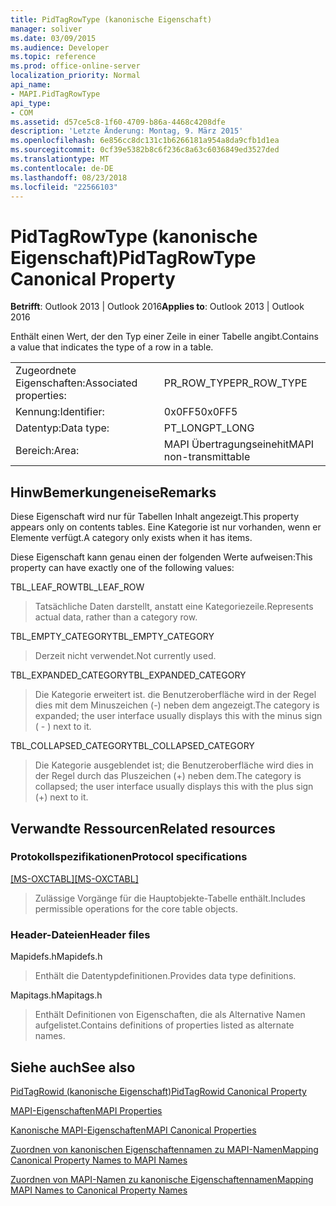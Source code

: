 ```yaml
---
title: PidTagRowType (kanonische Eigenschaft)
manager: soliver
ms.date: 03/09/2015
ms.audience: Developer
ms.topic: reference
ms.prod: office-online-server
localization_priority: Normal
api_name:
- MAPI.PidTagRowType
api_type:
- COM
ms.assetid: d57ce5c8-1f60-4709-b86a-4468c4208dfe
description: 'Letzte Änderung: Montag, 9. März 2015'
ms.openlocfilehash: 6e856cc8dc131c1b6266181a954a8da9cfb1d1ea
ms.sourcegitcommit: 0cf39e5382b8c6f236c8a63c6036849ed3527ded
ms.translationtype: MT
ms.contentlocale: de-DE
ms.lasthandoff: 08/23/2018
ms.locfileid: "22566103"
---
```

# <a name="pidtagrowtype-canonical-property"></a><span data-ttu-id="53385-103">PidTagRowType (kanonische Eigenschaft)</span><span class="sxs-lookup"><span data-stu-id="53385-103">PidTagRowType Canonical Property</span></span>

  
  
<span data-ttu-id="53385-104">**Betrifft**: Outlook 2013 | Outlook 2016</span><span class="sxs-lookup"><span data-stu-id="53385-104">**Applies to**: Outlook 2013 | Outlook 2016</span></span> 
  
<span data-ttu-id="53385-105">Enthält einen Wert, der den Typ einer Zeile in einer Tabelle angibt.</span><span class="sxs-lookup"><span data-stu-id="53385-105">Contains a value that indicates the type of a row in a table.</span></span>
  
|||
|:-----|:-----|
|<span data-ttu-id="53385-106">Zugeordnete Eigenschaften:</span><span class="sxs-lookup"><span data-stu-id="53385-106">Associated properties:</span></span>  <br/> |<span data-ttu-id="53385-107">PR_ROW_TYPE</span><span class="sxs-lookup"><span data-stu-id="53385-107">PR_ROW_TYPE</span></span>  <br/> |
|<span data-ttu-id="53385-108">Kennung:</span><span class="sxs-lookup"><span data-stu-id="53385-108">Identifier:</span></span>  <br/> |<span data-ttu-id="53385-109">0x0FF5</span><span class="sxs-lookup"><span data-stu-id="53385-109">0x0FF5</span></span>  <br/> |
|<span data-ttu-id="53385-110">Datentyp:</span><span class="sxs-lookup"><span data-stu-id="53385-110">Data type:</span></span>  <br/> |<span data-ttu-id="53385-111">PT_LONG</span><span class="sxs-lookup"><span data-stu-id="53385-111">PT_LONG</span></span>  <br/> |
|<span data-ttu-id="53385-112">Bereich:</span><span class="sxs-lookup"><span data-stu-id="53385-112">Area:</span></span>  <br/> |<span data-ttu-id="53385-113">MAPI Übertragungseinehit</span><span class="sxs-lookup"><span data-stu-id="53385-113">MAPI non-transmittable</span></span>  <br/> |
   
## <a name="remarks"></a><span data-ttu-id="53385-114">HinwBemerkungeneise</span><span class="sxs-lookup"><span data-stu-id="53385-114">Remarks</span></span>

<span data-ttu-id="53385-115">Diese Eigenschaft wird nur für Tabellen Inhalt angezeigt.</span><span class="sxs-lookup"><span data-stu-id="53385-115">This property appears only on contents tables.</span></span> <span data-ttu-id="53385-116">Eine Kategorie ist nur vorhanden, wenn er Elemente verfügt.</span><span class="sxs-lookup"><span data-stu-id="53385-116">A category only exists when it has items.</span></span>
  
<span data-ttu-id="53385-117">Diese Eigenschaft kann genau einen der folgenden Werte aufweisen:</span><span class="sxs-lookup"><span data-stu-id="53385-117">This property can have exactly one of the following values:</span></span>
  
<span data-ttu-id="53385-118">TBL_LEAF_ROW</span><span class="sxs-lookup"><span data-stu-id="53385-118">TBL_LEAF_ROW</span></span> 
  
> <span data-ttu-id="53385-119">Tatsächliche Daten darstellt, anstatt eine Kategoriezeile.</span><span class="sxs-lookup"><span data-stu-id="53385-119">Represents actual data, rather than a category row.</span></span>
    
<span data-ttu-id="53385-120">TBL_EMPTY_CATEGORY</span><span class="sxs-lookup"><span data-stu-id="53385-120">TBL_EMPTY_CATEGORY</span></span> 
  
> <span data-ttu-id="53385-121">Derzeit nicht verwendet.</span><span class="sxs-lookup"><span data-stu-id="53385-121">Not currently used.</span></span>
    
<span data-ttu-id="53385-122">TBL_EXPANDED_CATEGORY</span><span class="sxs-lookup"><span data-stu-id="53385-122">TBL_EXPANDED_CATEGORY</span></span> 
  
> <span data-ttu-id="53385-123">Die Kategorie erweitert ist. die Benutzeroberfläche wird in der Regel dies mit dem Minuszeichen (-) neben dem angezeigt.</span><span class="sxs-lookup"><span data-stu-id="53385-123">The category is expanded; the user interface usually displays this with the minus sign ( - ) next to it.</span></span>
    
<span data-ttu-id="53385-124">TBL_COLLAPSED_CATEGORY</span><span class="sxs-lookup"><span data-stu-id="53385-124">TBL_COLLAPSED_CATEGORY</span></span> 
  
> <span data-ttu-id="53385-125">Die Kategorie ausgeblendet ist; die Benutzeroberfläche wird dies in der Regel durch das Pluszeichen (+) neben dem.</span><span class="sxs-lookup"><span data-stu-id="53385-125">The category is collapsed; the user interface usually displays this with the plus sign (+) next to it.</span></span>
    
## <a name="related-resources"></a><span data-ttu-id="53385-126">Verwandte Ressourcen</span><span class="sxs-lookup"><span data-stu-id="53385-126">Related resources</span></span>

### <a name="protocol-specifications"></a><span data-ttu-id="53385-127">Protokollspezifikationen</span><span class="sxs-lookup"><span data-stu-id="53385-127">Protocol specifications</span></span>

<span data-ttu-id="53385-128">[[MS-OXCTABL]](http://msdn.microsoft.com/library/d33612dc-36a8-4623-8a26-c156cf8aae4b%28Office.15%29.aspx)</span><span class="sxs-lookup"><span data-stu-id="53385-128">[[MS-OXCTABL]](http://msdn.microsoft.com/library/d33612dc-36a8-4623-8a26-c156cf8aae4b%28Office.15%29.aspx)</span></span>
  
> <span data-ttu-id="53385-129">Zulässige Vorgänge für die Hauptobjekte-Tabelle enthält.</span><span class="sxs-lookup"><span data-stu-id="53385-129">Includes permissible operations for the core table objects.</span></span>
    
### <a name="header-files"></a><span data-ttu-id="53385-130">Header-Dateien</span><span class="sxs-lookup"><span data-stu-id="53385-130">Header files</span></span>

<span data-ttu-id="53385-131">Mapidefs.h</span><span class="sxs-lookup"><span data-stu-id="53385-131">Mapidefs.h</span></span>
  
> <span data-ttu-id="53385-132">Enthält die Datentypdefinitionen.</span><span class="sxs-lookup"><span data-stu-id="53385-132">Provides data type definitions.</span></span>
    
<span data-ttu-id="53385-133">Mapitags.h</span><span class="sxs-lookup"><span data-stu-id="53385-133">Mapitags.h</span></span>
  
> <span data-ttu-id="53385-134">Enthält Definitionen von Eigenschaften, die als Alternative Namen aufgelistet.</span><span class="sxs-lookup"><span data-stu-id="53385-134">Contains definitions of properties listed as alternate names.</span></span>
    
## <a name="see-also"></a><span data-ttu-id="53385-135">Siehe auch</span><span class="sxs-lookup"><span data-stu-id="53385-135">See also</span></span>



[<span data-ttu-id="53385-136">PidTagRowid (kanonische Eigenschaft)</span><span class="sxs-lookup"><span data-stu-id="53385-136">PidTagRowid Canonical Property</span></span>](pidtagrowid-canonical-property.md)


[<span data-ttu-id="53385-137">MAPI-Eigenschaften</span><span class="sxs-lookup"><span data-stu-id="53385-137">MAPI Properties</span></span>](mapi-properties.md)
  
[<span data-ttu-id="53385-138">Kanonische MAPI-Eigenschaften</span><span class="sxs-lookup"><span data-stu-id="53385-138">MAPI Canonical Properties</span></span>](mapi-canonical-properties.md)
  
[<span data-ttu-id="53385-139">Zuordnen von kanonischen Eigenschaftennamen zu MAPI-Namen</span><span class="sxs-lookup"><span data-stu-id="53385-139">Mapping Canonical Property Names to MAPI Names</span></span>](mapping-canonical-property-names-to-mapi-names.md)
  
[<span data-ttu-id="53385-140">Zuordnen von MAPI-Namen zu kanonische Eigenschaftennamen</span><span class="sxs-lookup"><span data-stu-id="53385-140">Mapping MAPI Names to Canonical Property Names</span></span>](mapping-mapi-names-to-canonical-property-names.md)


